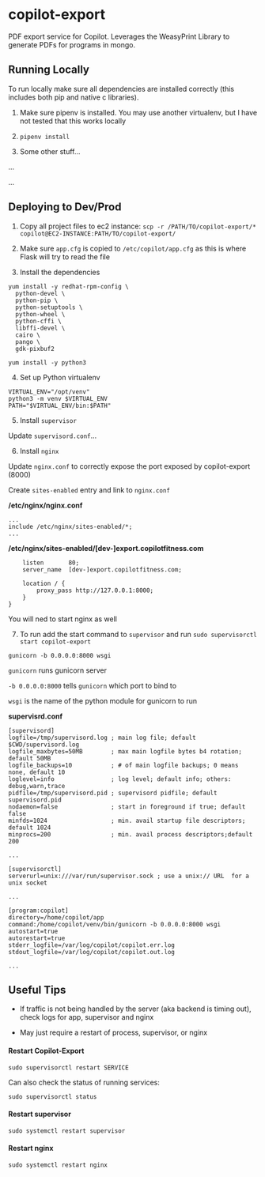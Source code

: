 # copilot-export
PDF export service for Copilot. Leverages the WeasyPrint Library to generate PDFs for
programs in mongo.

## Running Locally

To run locally make sure all dependencies are installed correctly (this includes both pip and
native c libraries).

1. Make sure pipenv is installed. You may use another virtualenv, but I have not tested that this works locally


2. `pipenv install`

3. Some other stuff...

...

...


## Deploying to Dev/Prod

1. Copy all project files to ec2 instance: `scp -r /PATH/TO/copilot-export/* copilot@EC2-INSTANCE:PATH/TO/copilot-export/`

2. Make sure `app.cfg` is copied to `/etc/copilot/app.cfg` as this is where Flask will try to read the file

3. Install the dependencies

```
yum install -y redhat-rpm-config \
  python-devel \
  python-pip \
  python-setuptools \
  python-wheel \
  python-cffi \
  libffi-devel \
  cairo \
  pango \
  gdk-pixbuf2

yum install -y python3
```

4. Set up Python virtualenv

```
VIRTUAL_ENV="/opt/venv"
python3 -m venv $VIRTUAL_ENV
PATH="$VIRTUAL_ENV/bin:$PATH"
```

5. Install `supervisor`

Update `supervisord.conf`...

6. Install `nginx`

Update `nginx.conf` to correctly expose the port exposed by copilot-export (8000)

Create `sites-enabled` entry and link to `nginx.conf`

**/etc/nginx/nginx.conf**
```
...
include /etc/nginx/sites-enabled/*;
...
```

**/etc/nginx/sites-enabled/[dev-]export.copilotfitness.com**
```server {
    listen       80;
    server_name  [dev-]export.copilotfitness.com;

    location / {
        proxy_pass http://127.0.0.1:8000;
    }
}
```

You will ned to start nginx as well

7. To run add the start command to `supervisor` and run `sudo supervisorctl start copilot-export`

`gunicorn -b 0.0.0.0:8000 wsgi`

`gunicorn` runs gunicorn server

`-b 0.0.0.0:8000` tells `gunicorn` which port to bind to

`wsgi` is the name of the python module for gunicorn to run

**supervisrd.conf**
```
[supervisord]
logfile=/tmp/supervisord.log ; main log file; default $CWD/supervisord.log
logfile_maxbytes=50MB        ; max main logfile bytes b4 rotation; default 50MB
logfile_backups=10           ; # of main logfile backups; 0 means none, default 10
loglevel=info                ; log level; default info; others: debug,warn,trace
pidfile=/tmp/supervisord.pid ; supervisord pidfile; default supervisord.pid
nodaemon=false               ; start in foreground if true; default false
minfds=1024                  ; min. avail startup file descriptors; default 1024
minprocs=200                 ; min. avail process descriptors;default 200

...

[supervisorctl]
serverurl=unix:///var/run/supervisor.sock ; use a unix:// URL  for a unix socket

...

[program:copilot]
directory=/home/copilot/app
command:/home/copilot/venv/bin/gunicorn -b 0.0.0.0:8000 wsgi
autostart=true
autorestart=true
stderr_logfile=/var/log/copilot/copilot.err.log
stdout_logfile=/var/log/copilot/copilot.out.log

...
```



## Useful Tips

* If traffic is not being handled by the server (aka backend is timing out), check logs for app,
    supervisor and nginx

* May just require a restart of process, supervisor, or nginx


#### Restart Copilot-Export

`sudo supervisorctl restart SERVICE`

Can also check the status of running services:

`sudo supervisorctl status`


#### Restart supervisor

`sudo systemctl restart supervisor`


#### Restart nginx

`sudo systemctl restart nginx`
